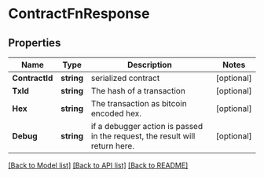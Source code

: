 # ContractFnResponse

## Properties

Name | Type | Description | Notes
------------ | ------------- | ------------- | -------------
**ContractId** | **string** | serialized contract  | [optional] 
**TxId** | **string** | The hash of a transaction | [optional] 
**Hex** | **string** | The transaction as bitcoin encoded hex. | [optional] 
**Debug** | **string** | if a debugger action is passed in the request, the result will return here. | [optional] 

[[Back to Model list]](../README.md#documentation-for-models) [[Back to API list]](../README.md#documentation-for-api-endpoints) [[Back to README]](../README.md)


